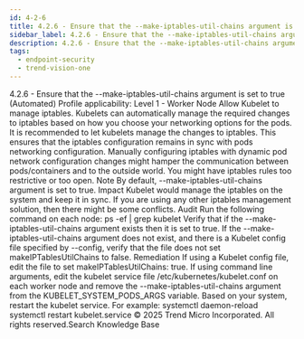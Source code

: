 ```yaml
---
id: 4-2-6
title: 4.2.6 - Ensure that the --make-iptables-util-chains argument is set to true (Automated)
sidebar_label: 4.2.6 - Ensure that the --make-iptables-util-chains argument is set to true (Automated)
description: 4.2.6 - Ensure that the --make-iptables-util-chains argument is set to true (Automated)
tags:
  - endpoint-security
  - trend-vision-one
---
```


 4.2.6 - Ensure that the --make-iptables-util-chains argument is set to true (Automated) Profile applicability: Level 1 - Worker Node Allow Kubelet to manage iptables. Kubelets can automatically manage the required changes to iptables based on how you choose your networking options for the pods. It is recommended to let kubelets manage the changes to iptables. This ensures that the iptables configuration remains in sync with pods networking configuration. Manually configuring iptables with dynamic pod network configuration changes might hamper the communication between pods/containers and to the outside world. You might have iptables rules too restrictive or too open. Note By default, --make-iptables-util-chains argument is set to true. Impact Kubelet would manage the iptables on the system and keep it in sync. If you are using any other iptables management solution, then there might be some conflicts. Audit Run the following command on each node: ps -ef | grep kubelet Verify that if the --make-iptables-util-chains argument exists then it is set to true. If the --make-iptables-util-chains argument does not exist, and there is a Kubelet config file specified by --config, verify that the file does not set makeIPTablesUtilChains to false. Remediation If using a Kubelet config file, edit the file to set makeIPTablesUtilChains: true. If using command line arguments, edit the kubelet service file /etc/kubernetes/kubelet.conf on each worker node and remove the --make-iptables-util-chains argument from the KUBELET_SYSTEM_PODS_ARGS variable. Based on your system, restart the kubelet service. For example: systemctl daemon-reload systemctl restart kubelet.service © 2025 Trend Micro Incorporated. All rights reserved.Search Knowledge Base